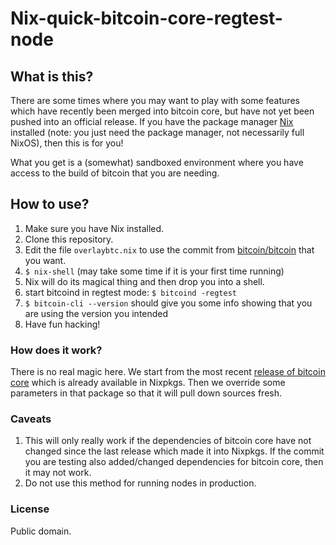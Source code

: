 # Nix-quick-bitcoin-core-regtest-node

## What is this?
There are some times where you may want to play with some features which have
recently been merged into bitcoin core, but have not yet been pushed into an
official release. If you have the package manager [Nix](https://nixos.org) 
installed (note: you just need the package manager, not necessarily full NixOS),
then this is for you!

What you get is a (somewhat) sandboxed environment where you have access to the
build of bitcoin that you are needing.

## How to use?

1. Make sure you have Nix installed.
2. Clone this repository.
3. Edit the file `overlaybtc.nix` to use the commit from [bitcoin/bitcoin](https://github.com/bitcoin/bitcoin) that you want.
4. `$ nix-shell` (may take some time if it is your first time running)
5. Nix will do its magical thing and then drop you into a shell.
6. start bitcoind in regtest mode: `$ bitcoind -regtest`
7. `$ bitcoin-cli --version` should give you some info showing that you are using the version you intended
8. Have fun hacking!

### How does it work?
There is no real magic here. We start from the most recent [release of bitcoin core](https://github.com/NixOS/nixpkgs/blob/nixos-20.09/pkgs/applications/blockchains/bitcoin.nix#L80) which is
already available in Nixpkgs. Then we override some parameters in that package so that
it will pull down sources fresh.

### Caveats
1. This will only really work if the dependencies of bitcoin core have not changed since the last release which made it into Nixpkgs. If the commit you are testing also added/changed dependencies for bitcoin core, then it may not work.
2. Do not use this method for running nodes in production.

### License
Public domain.


